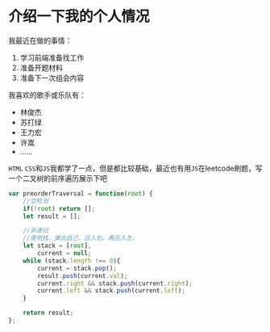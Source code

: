 # 介绍一下我的个人情况

我最近在做的事情：
1. 学习前端准备找工作
2. 准备开题材料
3. 准备下一次组会内容

我喜欢的歌手或乐队有：
* 林俊杰
* 苏打绿
* 王力宏
* 许嵩
* ……

`HTML` `CSS`和`JS`我都学了一点，但是都比较基础，最近也有用`JS`在leetcode刷题，写一个二叉树的前序遍历展示下吧
```js
var preorderTraversal = function(root) {
    //空检测
    if(!root) return [];
    let result = [];

    //非递归
    //使用栈，弹出自己，压入右，再压入左，
    let stack = [root],
        current = null;
    while (stack.length !== 0){
        current = stack.pop();
        result.push(current.val);
        current.right && stack.push(current.right);
        current.left && stack.push(current.left);
    }

    return result;
};
```

